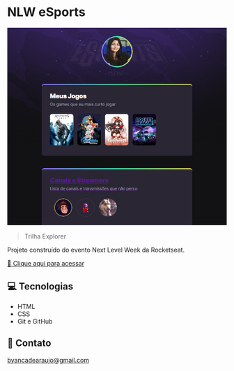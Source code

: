 # NLW eSports 

![preview](./.github/preview.png)

> Trilha Explorer

Projeto construído do evento Next Level Week da Rocketseat.

[🔗 Clique aqui para acessar](https://byanc-a.github.io/nlw-esports-explorer)


## 💻 Tecnologias
 - HTML
 - CSS
 - Git e GitHub


## 📧 Contato
byancadearaujo@gmail.com
 
